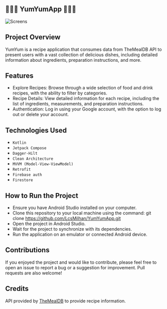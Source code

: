🍰🥗🍔 YumYumApp 🍔🥗🍰
-

![Screens](https://github.com/LcsMilhan/YumYumApp/assets/128747056/1b3cace1-73ec-4155-8e08-408a7d177326)

Project Overview
-
YumYum is a recipe application that consumes data from TheMealDB API to present users with a vast collection of delicious dishes, including detailed information about ingredients, preparation instructions, and more.

Features
-
- Explore Recipes: Browse through a wide selection of food and drink recipes, with the ability to filter by categories.
- Recipe Details: View detailed information for each recipe, including the list of ingredients, measurements, and preparation instructions.
- Authentication: Log in using your Google account, with the option to log out or delete your account.

Technologies Used
-
- `Kotlin`
- `Jetpack Compose`  
- `Dagger-Hilt` 
- `Clean Architecture` 
- `MVVM (Model-View-ViewModel)`
- `Retrofit`
- `Firebase auth`
- `Firestore`

How to Run the Project
-
- Ensure you have Android Studio installed on your computer.
- Clone this repository to your local machine using the command: git clone https://github.com/LcsMilhan/YumYumApp.git
- Open the project in Android Studio.
- Wait for the project to synchronize with its dependencies. 
- Run the application on an emulator or connected Android device.

Contributions
-
If you enjoyed the project and would like to contribute, please feel free to open an issue to report a bug or a suggestion for improvement. Pull requests are also welcome!

Credits
-
API provided by [TheMealDB](https://www.themealdb.com/) to provide recipe information.
